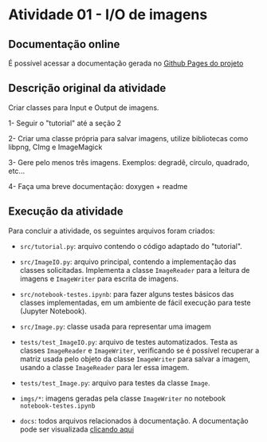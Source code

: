 
# Atividade 01 - I/O de imagens

## Documentação online

É possível acessar a documentação gerada no [Github Pages do projeto](https://gregoriofornetti.github.io/atividades-cg/Atividade01/docs/)

## Descrição original da atividade

Criar classes para Input e Output de imagens.

1- Seguir o "tutorial" até a seção 2

2- Criar uma classe própria para salvar imagens, utilize bibliotecas como libpng, CImg e ImageMagick

3- Gere pelo menos três imagens. Exemplos: degradê, círculo, quadrado, etc...

4- Faça uma breve documentação: doxygen + readme

## Execução da atividade

Para concluir a atividade, os seguintes arquivos foram criados:

- `src/tutorial.py`: arquivo contendo o código adaptado do "tutorial".

- `src/ImageIO.py`: arquivo principal, contendo a implementação das classes solicitadas. Implementa a classe `ImageReader` para a leitura de imagens e `ImageWriter` para escrita de imagens.

- `src/notebook-testes.ipynb`: para fazer alguns testes básicos das classes implementadas, em um ambiente de fácil execução para teste (Jupyter Notebook).

- `src/Image.py`: classe usada para representar uma imagem

- `tests/test_ImageIO.py`: arquivo de testes automatizados. Testa as classes `ImageReader` e `ImageWriter`, verificando se é possível recuperar a matriz usada pelo objeto da classe `ImageWriter` para salvar a imagem, usando a classe `ImageReader` para ler essa imagem.

- `tests/test_Image.py`: arquivo para testes da classe `Image`.

- `imgs/*`: imagens geradas pela classe `ImageWriter` no notebook `notebook-testes.ipynb`

- `docs`: todos arquivos relacionados à documentação. A documentação pode ser visualizada [clicando aqui](https://gregoriofornetti.github.io/atividades-cg/Atividade01/docs/)
